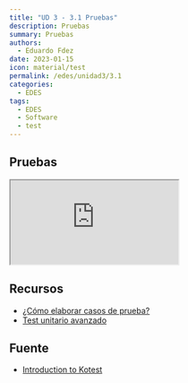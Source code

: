 ```yaml
---
title: "UD 3 - 3.1 Pruebas"
description: Pruebas
summary: Pruebas
authors:
  - Eduardo Fdez
date: 2023-01-15
icon: material/test
permalink: /edes/unidad3/3.1
categories:
  - EDES
tags:
  - EDES
  - Software
  - test
---
```


## Pruebas

<iframe src="https://pl.kotl.in/noo9uD9ra?from=7&to=22&theme=darcula&readOnly=true"></iframe>

## Recursos
* [¿Cómo elaborar casos de prueba?](https://surprograma.github.io/libro-disenio-oop/docs/pruebas-automatizadas/elaborar-casos-prueba/)
* [Test unitario avanzado](http://wiki.uqbar.org/wiki/articles/testeo-unitario-avanzado.html)

## Fuente
* [Introduction to Kotest](https://www.baeldung.com/kotlin/kotest)
